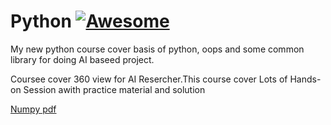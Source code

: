 # Python [![Awesome](https://awesome.re/badge.svg)](https://awesome.re)
My new python course cover basis of python, oops and some common library for doing AI baseed project.

Coursee cover 360 view for AI Resercher.This course cover Lots of Hands-on Session awith practice material and solution 

[Numpy pdf](https://github.com/enthought/Numpy-Tutorial-SciPyConf-2019/blob/master/slides.pdf) 
